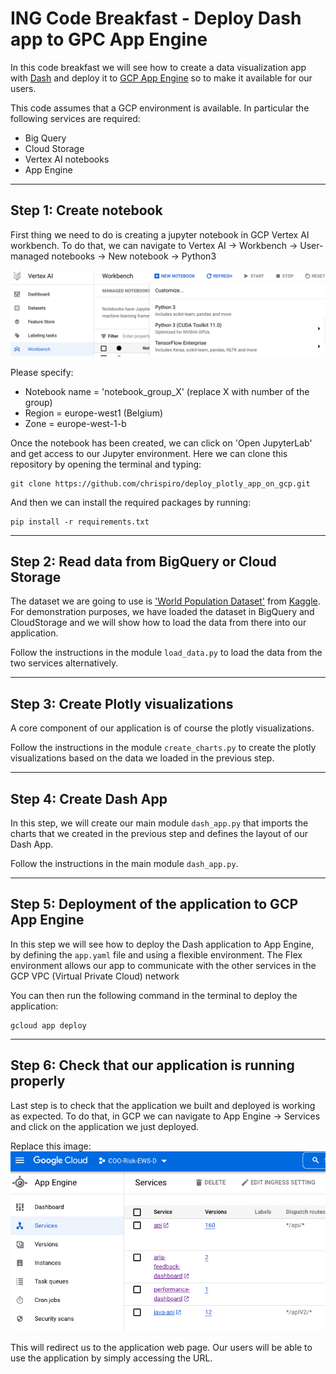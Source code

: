 # ING Code Breakfast - Deploy Dash app to GPC App Engine

In this code breakfast we will see how to create a data visualization app with [Dash](https://dash.plotly.com/) and deploy it to [GCP App Engine](https://cloud.google.com/appengine) so to make it available for our users.

This code assumes that a GCP environment is available. In particular the following services are required:
- Big Query
- Cloud Storage
- Vertex AI notebooks
- App Engine

--- 

## Step 1: Create notebook

First thing we need to do is creating a jupyter notebook in GCP Vertex AI workbench.
To do that, we can navigate to Vertex AI -> Workbench -> User-managed notebooks -> New notebook -> Python3

![Vertex AI](imgs/vertexai.png)

Please specify:

- Notebook name = 'notebook_group_X' (replace X with number of the group)
- Region = europe-west1 (Belgium)
- Zone = europe-west-1-b

Once the notebook has been created, we can click on 'Open JupyterLab' and get access to our Jupyter environment.
Here we can clone this repository by opening the terminal and typing:

```
git clone https://github.com/chrispiro/deploy_plotly_app_on_gcp.git
```

And then we can install the required packages by running:
```
pip install -r requirements.txt
```

---

## Step 2: Read data from BigQuery or Cloud Storage

The dataset we are going to use is ['World Population Dataset'](https://www.kaggle.com/datasets/iamsouravbanerjee/world-population-dataset) from [Kaggle](https://www.kaggle.com/).
For demonstration purposes, we have loaded the dataset in BigQuery and CloudStorage and we will show how to load the data from there into our application.

Follow the instructions in the module `load_data.py` to load the data from the two services alternatively.

---

## Step 3: Create Plotly visualizations

A core component of our application is of course the plotly visualizations.

Follow the instructions in the module `create_charts.py` to create the plotly visualizations based on the data we loaded in the previous step.

---

## Step 4: Create Dash App

In this step, we will create our main module `dash_app.py` that imports the charts that we created in the previous step and defines the layout of our Dash App.

Follow the instructions in the main module `dash_app.py`.

---

## Step 5: Deployment of the application to GCP App Engine

In this step we will see how to deploy the Dash application to App Engine, by defining the `app.yaml` file and using a flexible environment. The Flex environment allows our app to communicate with the other services in the GCP VPC (Virtual Private Cloud) network

You can then run the following command in the terminal to deploy the application:

```
gcloud app deploy
```

---

## Step 6: Check that our application is running properly

Last step is to check that the application we built and deployed is working as expected.
To do that, in GCP we can navigate to App Engine -> Services and click on the application we just deployed.

Replace this image:
![App Engine](imgs/appengine.png)

This will redirect us to the application web page. Our users will be able to use the application by simply accessing the URL.